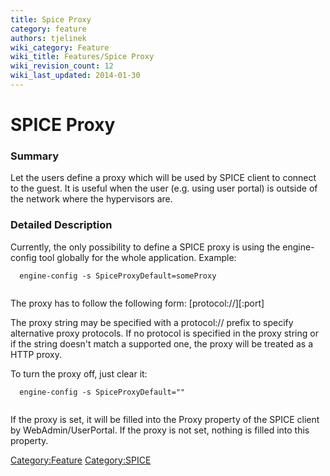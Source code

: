 ```yaml
---
title: Spice Proxy
category: feature
authors: tjelinek
wiki_category: Feature
wiki_title: Features/Spice Proxy
wiki_revision_count: 12
wiki_last_updated: 2014-01-30
---
```


# SPICE Proxy

### Summary

Let the users define a proxy which will be used by SPICE client to connect to the guest. It is useful when the user (e.g. using user portal) is outside of the network where the hypervisors are.

### Detailed Description

Currently, the only possibility to define a SPICE proxy is using the engine-config tool globally for the whole application. Example:

      engine-config -s SpiceProxyDefault=someProxy
       

The proxy has to follow the following form: [protocol://]<host>[:port]

The proxy string may be specified with a protocol:// prefix to specify alternative proxy protocols. If no protocol is specified in the proxy string or if the string doesn't match a supported one, the proxy will be treated as a HTTP proxy.

To turn the proxy off, just clear it:

      engine-config -s SpiceProxyDefault=""
       

If the proxy is set, it will be filled into the Proxy property of the SPICE client by WebAdmin/UserPortal. If the proxy is not set, nothing is filled into this property.

<Category:Feature> <Category:SPICE>
